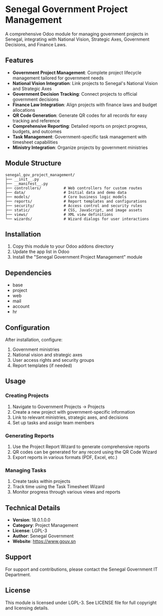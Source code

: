 # Senegal Government Project Management

A comprehensive Odoo module for managing government projects in Senegal, integrating with National Vision, Strategic Axes, Government Decisions, and Finance Laws.

## Features

- **Government Project Management**: Complete project lifecycle management tailored for government needs
- **National Vision Integration**: Link projects to Senegal's National Vision and Strategic Axes
- **Government Decision Tracking**: Connect projects to official government decisions
- **Finance Law Integration**: Align projects with finance laws and budget allocations
- **QR Code Generation**: Generate QR codes for all records for easy tracking and reference
- **Comprehensive Reporting**: Detailed reports on project progress, budgets, and outcomes
- **Task Management**: Government-specific task management with timesheet capabilities
- **Ministry Integration**: Organize projects by government ministries

## Module Structure

```
senegal_gov_project_management/
├── __init__.py
├── __manifest__.py
├── controllers/          # Web controllers for custom routes
├── data/                 # Initial data and demo data
├── models/               # Core business logic models
├── reports/              # Report templates and configurations
├── security/             # Access control and security rules
├── static/               # CSS, JavaScript, and image assets
├── views/                # XML view definitions
└── wizards/              # Wizard dialogs for user interactions
```

## Installation

1. Copy this module to your Odoo addons directory
2. Update the app list in Odoo
3. Install the "Senegal Government Project Management" module

## Dependencies

- base
- project
- web
- mail
- account
- hr

## Configuration

After installation, configure:
1. Government ministries
2. National vision and strategic axes
3. User access rights and security groups
4. Report templates (if needed)

## Usage

### Creating Projects
1. Navigate to Government Projects → Projects
2. Create a new project with government-specific information
3. Link to relevant ministries, strategic axes, and decisions
4. Set up tasks and assign team members

### Generating Reports
1. Use the Project Report Wizard to generate comprehensive reports
2. QR codes can be generated for any record using the QR Code Wizard
3. Export reports in various formats (PDF, Excel, etc.)

### Managing Tasks
1. Create tasks within projects
2. Track time using the Task Timesheet Wizard
3. Monitor progress through various views and reports

## Technical Details

- **Version**: 18.0.1.0.0
- **Category**: Project Management
- **License**: LGPL-3
- **Author**: Senegal Government
- **Website**: https://www.gouv.sn

## Support

For support and contributions, please contact the Senegal Government IT Department.

## License

This module is licensed under LGPL-3. See LICENSE file for full copyright and licensing details.

